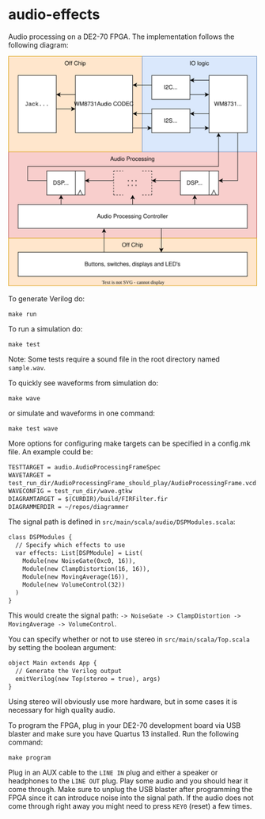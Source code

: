 # audio-effects
Audio processing on a DE2-70 FPGA. The implementation follows the following diagram:

![Diagram](docs/audio-effects-diagram.svg)

To generate Verilog do:
```
make run
```

To run a simulation do:
```
make test
```
Note: Some tests require a sound file in the root directory named ```sample.wav```.

To quickly see waveforms from simulation do:
```
make wave
```
or simulate and waveforms in one command:
```
make test wave
```

More options for configuring make targets can be specified in a config.mk file. An example could be:
```
TESTTARGET = audio.AudioProcessingFrameSpec
WAVETARGET = test_run_dir/AudioProcessingFrame_should_play/AudioProcessingFrame.vcd
WAVECONFIG = test_run_dir/wave.gtkw
DIAGRAMTARGET = $(CURDIR)/build/FIRFilter.fir
DIAGRAMMERDIR = ~/repos/diagrammer
```

The signal path is defined in ```src/main/scala/audio/DSPModules.scala```:
```
class DSPModules {
  // Specify which effects to use
  var effects: List[DSPModule] = List(
    Module(new NoiseGate(0xc0, 16)),
    Module(new ClampDistortion(16, 16)),
    Module(new MovingAverage(16)),
    Module(new VolumeControl(32))
  )
}
```
This would create the signal path: ```-> NoiseGate -> ClampDistortion -> MovingAverage -> VolumeControl```.

You can specify whether or not to use stereo in ```src/main/scala/Top.scala``` by setting the boolean argument:
```
object Main extends App {
  // Generate the Verilog output
  emitVerilog(new Top(stereo = true), args)
}
```
Using stereo will obviously use more hardware, but in some cases it is necessary for high quality audio.

To program the FPGA, plug in your DE2-70 development board via USB blaster and make sure you have Quartus 13 installed. Run the following command:
```
make program
```
Plug in an AUX cable to the ```LINE IN``` plug and either a speaker or headphones to the ```LINE OUT``` plug. Play some audio and you should hear it come through. Make sure to unplug the USB blaster after programming the FPGA since it can introduce noise into the signal path. If the audio does not come through right away you might need to press ```KEY0``` (reset) a few times.